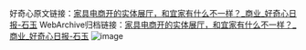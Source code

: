 好奇心原文链接：[家具电商开的实体展厅，和宜家有什么不一样？_商业_好奇心日报-石玉](https://www.qdaily.com/articles/6840.html)
WebArchive归档链接：[家具电商开的实体展厅，和宜家有什么不一样？_商业_好奇心日报-石玉](http://web.archive.org/web/20160514113508/http://www.qdaily.com:80/articles/6840.html)
![image](http://ww3.sinaimg.cn/large/007d5XDply1g3wb62kni6j30u06377wh)